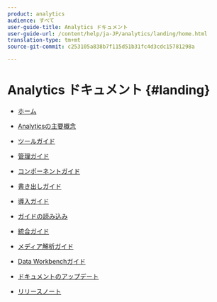 ```yaml
---
product: analytics
audience: すべて
user-guide-title: Analytics ドキュメント
user-guide-url: /content/help/ja-JP/analytics/landing/home.html
translation-type: tm+mt
source-git-commit: c253105a838b7f115d51b31fc4d3cdc15781298a

---
```



# Analytics ドキュメント {#landing}

+ [ホーム](home.md)
* [Analyticsの主要概念](an-key-concepts.md)
* [ツールガイド](https://docs.adobe.com/content/help/en/analytics/analyze/home.html)
* [管理ガイド](https://docs.adobe.com/content/help/en/analytics/admin/home.html)
* [コンポーネントガイド](https://docs.adobe.com/content/help/en/analytics/components/home.html)
* [書き出しガイド](https://docs.adobe.com/content/help/en/analytics/export/home.html)
* [導入ガイド](https://docs.adobe.com/content/help/en/analytics/implementation/home.html)
* [ガイドの読み込み](https://docs.adobe.com/content/help/en/analytics/import/home.html)
* [統合ガイド](https://docs.adobe.com/content/help/en/analytics/integration/home.html)
* [メディア解析ガイド](https://docs.adobe.com/content/help/en/media-analytics/using/media-overview.html)
* [Data Workbenchガイド](https://docs.adobe.com/content/help/en/data-workbench/using/home.html)

* [ドキュメントのアップデート](doc-updates.md)
* [リリースノート](https://docs.adobe.com/content/help/en/release-notes/experience-cloud/current.html)


<!--
+ Analytics Guides{#analytics-guides}
  * [Analytics Analyze Guide](https://docs.adobe.com/content/help/en/analytics/analyze/home.html)
  * [Admin Guide](https://docs.adobe.com/content/help/en/analytics/admin/home.html)
  * [Components Guide](https://docs.adobe.com/content/help/en/analytics/components/home.html)
  * [Export Guide](https://docs.adobe.com/content/help/en/analytics/export/home.html)
  * [Implementation Guide](https://docs.adobe.com/content/help/en/analytics/implementation/home.html)
  * [Import Guide](https://docs.adobe.com/content/help/en/analytics/import/home.html)
  * [Integration Guide](https://docs.adobe.com/content/help/en/analytics/integration/home.html)
-->
